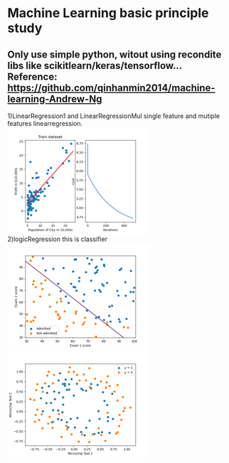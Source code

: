 
# Machine Learning basic principle study 
Only use simple python, witout using recondite libs like scikitlearn/keras/tensorflow...
<br/>
Reference: https://github.com/qinhanmin2014/machine-learning-Andrew-Ng
--------------------------------------------------------------------------

1)LinearRegression1 and LinearRegressionMul
single feature and mutiple features linearregression.
<br/>
<img src="images/linearRegre.png" width="320" height="240">
<br/>
2)logicRegression
this is classifier
<br/>
<img src="images/logisticCLF.png" width="320" height="240">
<img src="images/logisticCLF2.png" width="320" height="240">
<br/>
